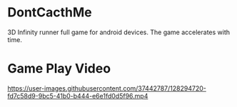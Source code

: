 # DontCacthMe
3D Infinity runner full game for android devices. 
The game accelerates with time.
# Game Play Video 

https://user-images.githubusercontent.com/37442787/128294720-fd7c58d9-9bc5-41b0-b444-e6e1fd0d5f96.mp4


